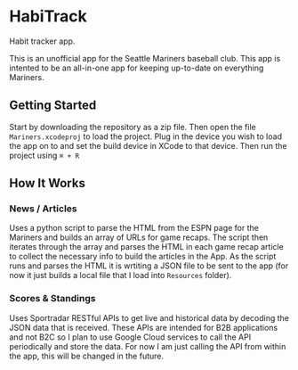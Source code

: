 # HabiTrack

Habit tracker app.

This is an unofficial app for the Seattle Mariners baseball club. This app is intented to be an all-in-one app for keeping up-to-date on everything Mariners.

## Getting Started

Start by downloading the repository as a zip file. Then open the file `Mariners.xcodeproj` to load the project. Plug in the device you wish to load the app on to and set the build device in XCode to that device. Then run the project using `⌘ + R`

## How It Works

### News / Articles

Uses a python script to parse the HTML from the ESPN page for the Mariners and builds an array of URLs for game recaps. The script then iterates through the array and parses the HTML in each game recap article to collect the necessary info to build the articles in the App. As the script runs and parses the HTML it is wrtiting a JSON file to be sent to the app (for now it just builds a local file that I load into `Resources` folder).

### Scores & Standings

Uses Sportradar RESTful APIs to get live and historical data by decoding the JSON data that is received. These APIs are intended for B2B applications and not B2C so I plan to use Google Cloud services to call the API periodically and store the data. For now I am just calling the API from within the app, this will be changed in the future. 